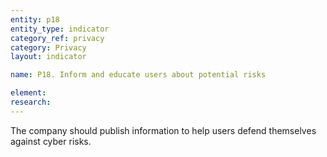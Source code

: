 ```yaml
---
entity: p18
entity_type: indicator
category_ref: privacy
category: Privacy
layout: indicator

name: P18. Inform and educate users about potential risks

element: 
research: 
---
```

The company should publish information to help users defend themselves against cyber risks.